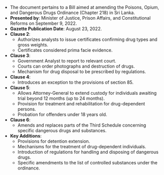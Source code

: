 - The document pertains to a Bill aimed at amending the Poisons, Opium, and Dangerous Drugs Ordinance (Chapter 218) in Sri Lanka.
- **Presented by**: Minister of Justice, Prison Affairs, and Constitutional Reforms on September 9, 2022.
- **Gazette Publication Date**: August 23, 2022.
- **Clause 2**: 
  - Authorizes analysts to issue certificates confirming drug types and gross weights.
  - Certificates considered prima facie evidence.
- **Clause 3**: 
  - Government Analyst to report to relevant court.
  - Courts can order photographs and destruction of drugs.
  - Mechanism for drug disposal to be prescribed by regulations.
- **Clause 4**: 
  - Introduces an exception to the provisions of section 85.
- **Clause 5**: 
  - Allows Attorney-General to extend custody for individuals awaiting trial beyond 12 months (up to 24 months).
  - Provision for treatment and rehabilitation for drug-dependent persons.
  - Probation for offenders under 18 years old.
- **Clause 6**: 
  - Amends and replaces parts of the Third Schedule concerning specific dangerous drugs and substances.
- **Key Additions**: 
  - Provisions for detention extension.
  - Mechanisms for the treatment of drug-dependent individuals.
  - Introduction of regulations for handling and disposing of dangerous drugs.
  - Specific amendments to the list of controlled substances under the ordinance.